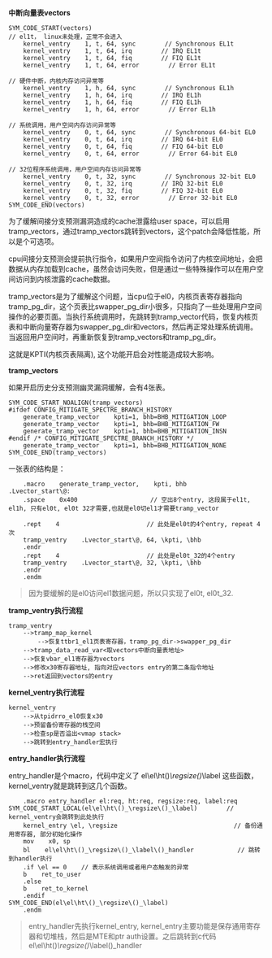 **中断向量表vectors**

```
SYM_CODE_START(vectors)
// el1t， linux未处理，正常不会进入
    kernel_ventry    1, t, 64, sync        // Synchronous EL1t
    kernel_ventry    1, t, 64, irq        // IRQ EL1t
    kernel_ventry    1, t, 64, fiq        // FIQ EL1t
    kernel_ventry    1, t, 64, error        // Error EL1t
    
// 硬件中断，内核内存访问异常等
    kernel_ventry    1, h, 64, sync        // Synchronous EL1h
    kernel_ventry    1, h, 64, irq        // IRQ EL1h
    kernel_ventry    1, h, 64, fiq        // FIQ EL1h
    kernel_ventry    1, h, 64, error        // Error EL1h

// 系统调用，用户空间内存访问异常等
    kernel_ventry    0, t, 64, sync        // Synchronous 64-bit EL0
    kernel_ventry    0, t, 64, irq        // IRQ 64-bit EL0
    kernel_ventry    0, t, 64, fiq        // FIQ 64-bit EL0
    kernel_ventry    0, t, 64, error        // Error 64-bit EL0

// 32位程序系统调用，用户空间内存访问异常等
    kernel_ventry    0, t, 32, sync        // Synchronous 32-bit EL0
    kernel_ventry    0, t, 32, irq        // IRQ 32-bit EL0
    kernel_ventry    0, t, 32, fiq        // FIQ 32-bit EL0
    kernel_ventry    0, t, 32, error        // Error 32-bit EL0
SYM_CODE_END(vectors)
```

为了缓解间接分支预测漏洞造成的cache泄露给user space，可以启用tramp_vectors，通过tramp_vectors跳转到vectors，这个patch会降低性能，所以是个可选项。

cpu间接分支预测会提前执行指令，如果用户空间指令访问了内核空间地址，会把数据从内存加载到cache，虽然会访问失败，但是通过一些特殊操作可以在用户空间访问到内核泄露的cache数据。

tramp_vectors是为了缓解这个问题，当cpu位于el0，内核页表寄存器指向tramp_pg_dir，这个页表比swapper_pg_dir小很多，只指向了一些处理用户空间操作的必要页面。当执行系统调用时，先跳转到tramp_vector代码，恢复内核页表和中断向量寄存器为swapper_pg_dir和vectors，然后再正常处理系统调用。当返回用户空间时，再重新恢复到tramp_vectors和tramp_pg_dir。

这就是KPTI(内核页表隔离), 这个功能开启会对性能造成较大影响。

**tramp_vectors**

如果开启历史分支预测幽灵漏洞缓解，会有4张表。

```
SYM_CODE_START_NOALIGN(tramp_vectors)
#ifdef CONFIG_MITIGATE_SPECTRE_BRANCH_HISTORY
    generate_tramp_vector    kpti=1, bhb=BHB_MITIGATION_LOOP
    generate_tramp_vector    kpti=1, bhb=BHB_MITIGATION_FW
    generate_tramp_vector    kpti=1, bhb=BHB_MITIGATION_INSN
#endif /* CONFIG_MITIGATE_SPECTRE_BRANCH_HISTORY */
    generate_tramp_vector    kpti=1, bhb=BHB_MITIGATION_NONE
SYM_CODE_END(tramp_vectors)
```

一张表的结构是：

```
    .macro    generate_tramp_vector,    kpti, bhb
.Lvector_start\@:
    .space    0x400                    // 空出8个entry, 这段属于el1t, el1h, 只有el0t, el0t 32才需要,也就是el0切el1才需要tramp_vector

    .rept    4                        // 此处是el0t的4个entry, repeat 4次
    tramp_ventry    .Lvector_start\@, 64, \kpti, \bhb
    .endr
    .rept    4                        // 此处是el0t_32的4个entry
    tramp_ventry    .Lvector_start\@, 32, \kpti, \bhb
    .endr
    .endm
```

> 因为要缓解的是el0访问el1数据问题，所以只实现了el0t, el0t_32.

**tramp_ventry执行流程**

```
tramp_ventry
    -->tramp_map_kernel
        -->恢复ttbr1_el1页表寄存器，tramp_pg_dir->swapper_pg_dir
    -->tramp_data_read_var<取vectors中断向量表地址>
    -->恢复vbar_el1寄存器为vectors
    -->修改x30寄存器地址, 指向对应vectors entry的第二条指令地址
    -->ret返回到vectors的entry
```

**kernel_ventry执行流程**

```
kernel_ventry
    -->从tpidrro_el0恢复x30
    -->预留备份寄存器的栈空间
    -->检查sp是否溢出<vmap stack>
    -->跳转到entry_handler宏执行
```

**entry_handler执行流程**

entry_handler是个macro，代码中定义了 el\el\ht\()_\regsize\()_\label 这些函数，kernel_ventry就是跳转到这几个函数。

```
    .macro entry_handler el:req, ht:req, regsize:req, label:req
SYM_CODE_START_LOCAL(el\el\ht\()_\regsize\()_\label)        // kernel_ventry会跳转到此处执行
    kernel_entry \el, \regsize                                // 备份通用寄存器, 部分初始化操作
    mov    x0, sp
    bl    el\el\ht\()_\regsize\()_\label\()_handler            // 跳转到handler执行
    .if \el == 0    // 表示系统调用或者用户态触发的异常
    b    ret_to_user
    .else
    b    ret_to_kernel
    .endif
SYM_CODE_END(el\el\ht\()_\regsize\()_\label)
    .endm
```

> entry_handler先执行kernel_entry, kernel_entry主要功能是保存通用寄存器和切堆栈，然后是MTE和ptr auth设置。之后跳转到c代码el\el\ht()_\regsize()_\label()_handler
